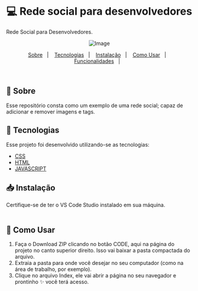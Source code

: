 <h1 align="center">
💻 Rede social para desenvolvedores
</h1>

Rede Social para Desenvolvedores.

<div align="center">
  
![Image](https://github.com/user-attachments/assets/8ed9828d-bef7-467d-be9c-9d7100203d3e)


<p align="center">
  <a href="#page_with_curl-about">Sobre</a>&nbsp;&nbsp;&nbsp;|&nbsp;&nbsp;&nbsp;
  <a href="#hammer-technologies">Tecnologias</a>&nbsp;&nbsp;&nbsp;|&nbsp;&nbsp;&nbsp;
    <a href="#page_with_curl-about">Instalação</a>&nbsp;&nbsp;&nbsp;|&nbsp;&nbsp;&nbsp;
  <a href="#page_with_curl-about">Como Usar</a>&nbsp;&nbsp;&nbsp;|&nbsp;&nbsp;&nbsp;
  <a href="#page_with_curl-about">Funcionalidades</a>&nbsp;&nbsp;&nbsp;|&nbsp;&nbsp;&nbsp;

</div>
</p>

</br>

## :page_with_curl: Sobre

Esse repositório consta como um exemplo de uma rede social; capaz de adicionar e remover imagens e tags.

## :hammer: Tecnologias

Esse projeto foi desenvolvido utilizando-se as tecnologias:

- [CSS](https://developer.mozilla.org/pt-BR/docs/Web/CSS/Reference)
- [HTML](https://developer.mozilla.org/pt-BR/docs/Learn_web_development/Getting_started/Your_first_website/Creating_the_content)
- [JAVASCRIPT](https://developer.mozilla.org/pt-BR/docs/Web/JavaScript)

## 📥 Instalação

Certifique-se de ter o VS Code Studio instalado em sua máquina. 
</br>
</br>

## 🚀 Como Usar

1. Faça o Download ZIP clicando no botão CODE, aqui na página do projeto no canto superior direito. Isso vai baixar a pasta compactada do arquivo.
2. Extraia a pasta para onde você desejar no seu computador (como na área de trabalho, por exemplo).
3. Clique no arquivo Index, ele vai abrir a página no seu navegador e prontinho ✨ você terá acesso.

</br>
